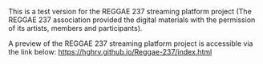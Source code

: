 This is a test version for the REGGAE 237 streaming platform project (The REGGAE 237 association provided the digital materials with the permission of its artists, members and participants).

A preview of the  REGGAE 237 streaming platform project is accessible via the link below:
https://hghrv.github.io/Reggae-237/index.html
